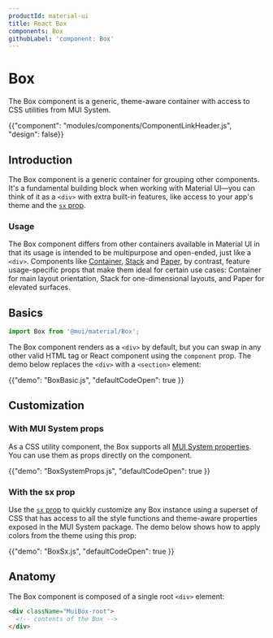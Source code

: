```yaml
---
productId: material-ui
title: React Box
components: Box
githubLabel: 'component: Box'
---
```


# Box

<p class="description">The Box component is a generic, theme-aware container with access to CSS utilities from MUI System.</p>

{{"component": "modules/components/ComponentLinkHeader.js", "design": false}}

## Introduction

The Box component is a generic container for grouping other components.
It's a fundamental building block when working with Material UI—you can think of it as a `<div>` with extra built-in features, like access to your app's theme and the [`sx` prop](/system/getting-started/the-sx-prop/).

### Usage

The Box component differs from other containers available in Material UI in that its usage is intended to be multipurpose and open-ended, just like a `<div>`.
Components like [Container](/material-ui/react-container/), [Stack](/material-ui/react-stack/) and [Paper](/material-ui/react-paper/), by contrast, feature usage-specific props that make them ideal for certain use cases: Container for main layout orientation, Stack for one-dimensional layouts, and Paper for elevated surfaces.

## Basics

```jsx
import Box from '@mui/material/Box';
```

The Box component renders as a `<div>` by default, but you can swap in any other valid HTML tag or React component using the `component` prop.
The demo below replaces the `<div>` with a `<section>` element:

{{"demo": "BoxBasic.js", "defaultCodeOpen": true }}

## Customization

### With MUI System props

As a CSS utility component, the Box supports all [MUI System properties](/system/properties/).
You can use them as props directly on the component.

{{"demo": "BoxSystemProps.js", "defaultCodeOpen": true }}

### With the sx prop

Use the [`sx` prop](/system/getting-started/the-sx-prop/) to quickly customize any Box instance using a superset of CSS that has access to all the style functions and theme-aware properties exposed in the MUI System package.
The demo below shows how to apply colors from the theme using this prop:

{{"demo": "BoxSx.js", "defaultCodeOpen": true }}

## Anatomy

The Box component is composed of a single root `<div>` element:

```html
<div className="MuiBox-root">
  <!-- contents of the Box -->
</div>
```
